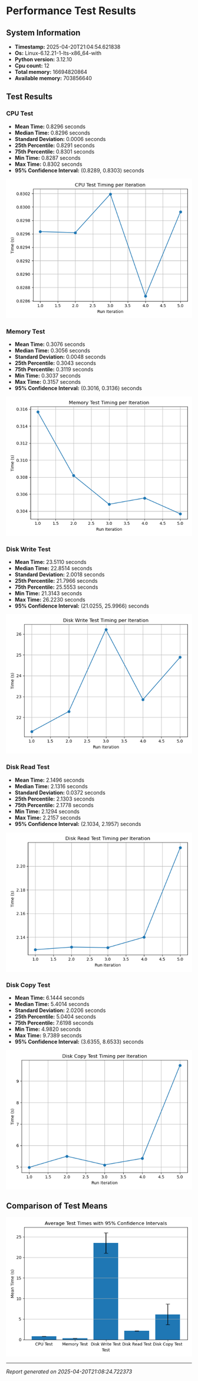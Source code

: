 # Performance Test Results

## System Information
- **Timestamp:** 2025-04-20T21:04:54.621838
- **Os:** Linux-6.12.21-1-lts-x86_64-with
- **Python version:** 3.12.10
- **Cpu count:** 12
- **Total memory:** 16694820864
- **Available memory:** 703856640

## Test Results
### CPU Test
- **Mean Time:** 0.8296 seconds
- **Median Time:** 0.8296 seconds
- **Standard Deviation:** 0.0006 seconds
- **25th Percentile:** 0.8291 seconds
- **75th Percentile:** 0.8301 seconds
- **Min Time:** 0.8287 seconds
- **Max Time:** 0.8302 seconds
- **95% Confidence Interval:** (0.8289, 0.8303) seconds

![CPU Test Line Graph](graphs/cpu_test_line.png)

### Memory Test
- **Mean Time:** 0.3076 seconds
- **Median Time:** 0.3056 seconds
- **Standard Deviation:** 0.0048 seconds
- **25th Percentile:** 0.3043 seconds
- **75th Percentile:** 0.3119 seconds
- **Min Time:** 0.3037 seconds
- **Max Time:** 0.3157 seconds
- **95% Confidence Interval:** (0.3016, 0.3136) seconds

![Memory Test Line Graph](graphs/memory_test_line.png)

### Disk Write Test
- **Mean Time:** 23.5110 seconds
- **Median Time:** 22.8514 seconds
- **Standard Deviation:** 2.0018 seconds
- **25th Percentile:** 21.7966 seconds
- **75th Percentile:** 25.5553 seconds
- **Min Time:** 21.3143 seconds
- **Max Time:** 26.2230 seconds
- **95% Confidence Interval:** (21.0255, 25.9966) seconds

![Disk Write Test Line Graph](graphs/disk_write_test_line.png)

### Disk Read Test
- **Mean Time:** 2.1496 seconds
- **Median Time:** 2.1316 seconds
- **Standard Deviation:** 0.0372 seconds
- **25th Percentile:** 2.1303 seconds
- **75th Percentile:** 2.1778 seconds
- **Min Time:** 2.1294 seconds
- **Max Time:** 2.2157 seconds
- **95% Confidence Interval:** (2.1034, 2.1957) seconds

![Disk Read Test Line Graph](graphs/disk_read_test_line.png)

### Disk Copy Test
- **Mean Time:** 6.1444 seconds
- **Median Time:** 5.4014 seconds
- **Standard Deviation:** 2.0206 seconds
- **25th Percentile:** 5.0404 seconds
- **75th Percentile:** 7.6198 seconds
- **Min Time:** 4.9820 seconds
- **Max Time:** 9.7389 seconds
- **95% Confidence Interval:** (3.6355, 8.6533) seconds

![Disk Copy Test Line Graph](graphs/disk_copy_test_line.png)

## Comparison of Test Means
![Comparison Bar Chart](graphs/comparison_bar_chart.png)

---
*Report generated on 2025-04-20T21:08:24.722373*